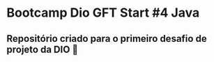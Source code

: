 # Bootcamp Dio GFT Start #4 Java
## Repositório criado para o primeiro desafio de projeto da DIO 👋


